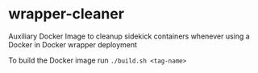 # wrapper-cleaner
Auxiliary Docker Image to cleanup sidekick containers whenever using a Docker in Docker wrapper deployment

To build the Docker image run `./build.sh <tag-name>`


